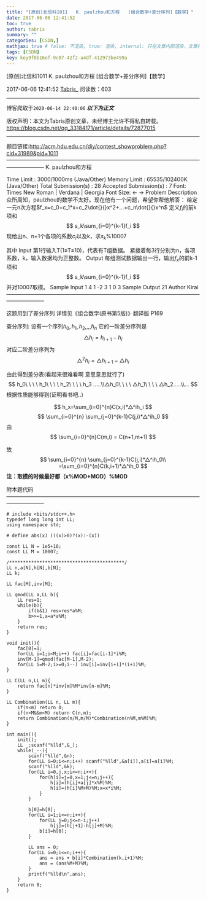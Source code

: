 ```yaml
---
title: "[原创]北信科1011   K. paulzhou和方程   [组合数学+差分序列]【数学】"
date: 2017-06-06 12:41:52
toc: true
author: tabris
summary: ""
categories: [CSDN,]
mathjax: true # false: 不渲染, true: 渲染, internal: 只在文章内部渲染，文章列表中不渲染
tags: [CSDN]
key: key9f0b16ef-9c07-42f2-a4df-412973be499a
---
```


[原创]北信科1011   K. paulzhou和方程   [组合数学+差分序列]【数学】

2017-06-06 12:41:52  [Tabris_](https://me.csdn.net/qq_33184171) 阅读数：603

---

博客爬取于`2020-06-14 22:40:06`
***以下为正文***

版权声明：本文为Tabris原创文章，未经博主允许不得私自转载。
https://blog.csdn.net/qq_33184171/article/details/72877015

<!-- more -->

---

题目链接:http://acm.hdu.edu.cn/diy/contest_showproblem.php?cid=31989&pid=1011
———————————————————————————————————————————
K. paulzhou和方程

Time Limit : 3000/1000ms (Java/Other)   Memory Limit : 65535/102400K (Java/Other)
Total Submission(s) : 28   Accepted Submission(s) : 7
Font: Times New Roman | Verdana | Georgia
Font Size: ← →
Problem Description
众所周知，paulzhou的数学不太好。现在他有一个问题，希望你帮他解答：
给定一元n次方程$f_x=c_0+c_1*x+c_2\dot{}{}x^2+...+c_n\dot{}{}x^n$
定义$f_i$的前k项和
$$
s_k\sum_{i=0}^{k-1}f_i
$$
现给出n、n+1个各项的系数$c_i$以及k，求$s_k\%10007$

其中
Input
第1行输入T(1≤T≤10)，代表有T组数据。
紧接着每3行分别为n，各项系数，k，输入数据均为正整数。
Output
每组测试数据输出一行，输出$f_x$的前k-1项和$$
s_k\sum_{i=0}^{k-1}f_i
$$并对10007取模。
Sample Input
1
4
1 -2 3 1 0
3
Sample Output
21
Author
Kirai
———————————————————————————————————————————

这题用到了差分序列 详情见《组合数学(原书第5版)》翻译版 P169

查分序列:
设有一个序列$h_0,h_1,h_2,,,,h_n$
它的一阶差分序列是
$$
△h_i=h_{i+1}-h_i
$$
对应二阶差分序列为
$$
△^2h_i=△h_{i+1}-△h_i
$$

由此得到差分表(看起来很难看啊 意思意思就行了)
$$
h_0\ \  \ \  h_1\ \  \ \  h_2\ \  \ \  h_3 .....\\△h_0\ \  \ \  △h_1\ \  \ \  △h_2.....\\...
$$
根据性质能够得到(证明看书吧..)

$$
h_x=\sum_{i=0}^{n}C(x,i)*△^ih_i
$$
$$
\sum_{i=0}^{n} \sum_{j=0}^{k-1}C(j,i)*△^ih_0
$$
由
$$
 \sum_{i=0}^{n}C(m,i) = C(n+1,m+1)
$$

故
$$
\sum_{i=0}^{n} \sum_{j=0}^{k-1}C(j,i)*△^ih_0\\ =\sum_{i=0}^{n}C(k,i+1)*△^ih_0
$$
**注：取模的时候最好都（x%MOD+MOD）%MOD**

附本题代码
———————————————————————————————————————————
```
# include <bits/stdc++.h>
typedef long long int LL;
using namespace std;

# define abs(x) (((x)>0)?(x):-(x))

const LL N = 1e5+10;
const LL M = 10007;

/******************************************/
LL n,a[N],h[N],b[N];
LL k;

LL fac[M],inv[M];

LL qmod(LL a,LL b){
    LL res=1;
    while(b){
        if(b&1) res=res*a%M;
        b>>=1,a=a*a%M;
    }
    return res;
}

void init(){
    fac[0]=1;
    for(LL i=1;i<M;i++) fac[i]=fac[i-1]*i%M;
    inv[M-1]=qmod(fac[M-1],M-2);
    for(LL i=M-2;i>=0;i--) inv[i]=inv[i+1]*(i+1)%M;
}

LL C(LL n,LL m){
    return fac[n]*inv[m]%M*inv[n-m]%M;
}

LL Combination(LL n, LL m){
    if(n<m) return 0;
    if(n<M&&m<M) return C(n,m);
    return Combination(n/M,m/M)*Combination(n%M,m%M)%M;
}

int main(){
    init();
    LL _;scanf("%lld",&_);
    while(_--){
        scanf("%lld",&n);
        for(LL i=0;i<=n;i++) scanf("%lld",&a[i]),a[i]=a[i]%M;
        scanf("%lld",&k);
        for(LL i=0,j,x;i<=n;i++){
            for(h[i]=j=0,x=1;j<=n;j++){
                h[i]=(h[i]+a[j]*x%M)%M;
                h[i]=(h[i]%M+M)%M;x=x*i%M;
            }
        }

        b[0]=h[0];
        for(LL i=1;i<=n;i++){
            for(LL j=0;j<=n-i;j++)
                h[j]=(h[j+1]-h[j]+M)%M;
            b[i]=h[0];
        }

        LL ans = 0;
        for(LL i=0;i<=n;i++){
            ans = ans + b[i]*Combination(k,i+1)%M;
            ans = (ans%M+M)%M;
        }
        printf("%lld\n",ans);
    }
    return 0;
}

```
